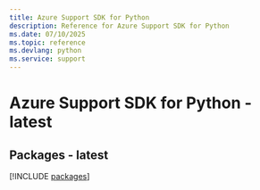 ```yaml
---
title: Azure Support SDK for Python
description: Reference for Azure Support SDK for Python
ms.date: 07/10/2025
ms.topic: reference
ms.devlang: python
ms.service: support
---
```

# Azure Support SDK for Python - latest
## Packages - latest
[!INCLUDE [packages](support-index.md)]
